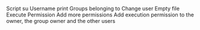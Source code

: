 Script su
Username print
Groups belonging to
Change user
Empty file
Execute Permission
Add more permissions
Add execution permission to the owner, the group owner and the other users
